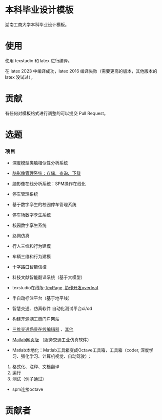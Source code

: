 # 本科毕业设计模板

湖南工商大学本科毕业设计模板。

# 使用
使用 texstudio 和 latex 进行编译。

在 latex 2023 中编译成功，latex 2016 编译失败（需要更高的版本，其他版本的 latex 没试过）。

# 贡献
有任何对模板格式进行调整的可以提交 Pull Request。

# 选题

### 项目
* 深度模型类脑相似性分析系统
* [脑影像管理系统：存储、查询、下载](https://gdiist.cn/research/platform_detail/4) 
* 脑影像在线分析系统：SPM操作在线化
* 停车管理系统
* 基于数字孪生的校园停车管理系统
* 停车场数字孪生系统
* 校园数字孪生系统
* 路网仿真
* 行人三维和行为建模
* 车辆三维和行为建模
* 十字路口智能信控
* 科技文献智能翻译系统（基于大模型）
* texstudio在线版:[TexPage](https://www.texpage.com/) ,[协作开发overleaf](https://cn.overleaf.com/?&nocdn=true) 
* 半自动标注平台（基于地平线）
* 智慧交通、仿真软件 自动化测试平台ci/cd

* 构建开源湖工商门户网站
* [三维交通场景在线编辑器](https://github.com/tengge1/ShadowEditor) 、[其他](https://github.com/jagenjo/webglstudio.js)

* [Matlab网页版](https://github.com/mathworks/matlab-proxy) （服务交通工业仿真软件）
* Matlab本地化：Matlab工具箱变成Octave工具箱，工具箱（coder, 深度学习、强化学习、计算机视觉、自动驾驶）；

1. 格式化、注释、文档翻译
2. 运行
3. 测试（例子通过）

* spm连接octave

# 贡献者
